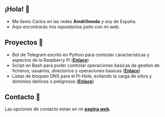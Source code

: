 
## ¡Hola! 👋

- Me llamo Carlos en las redes **Amdr0meda** y soy de España.
- Aqui encontrarás mis repositorios junto con mi web.

## Proyectos 🔨
- Bot de Telegram escrito en Python para controlar caracteristicas y aspectos de la Raspberry Pi (**[Enlace](https://github.com/Amdr0meda/Raspberry_Pi_Telegram_Bot)**)
- Script en Bash para poder controlar operaciones basicas de gestion de ficheros, usuarios, directorios y operaciones basicas  (**[Enlace](https://github.com/Amdr0meda/Script_bash_op_basicas)**)
- Listas de bloqueo DNS para el Pi-Hole, evitando la carga de sitios y dominios dañinos o peligrosos (**[Enlace](https://github.com/Amdr0meda/Blocklist_Pi_Hole)**)

## Contacto 📧
Las opciones de contacto estan en mi **[pagina web](https://git.io/JzpnW)**.
